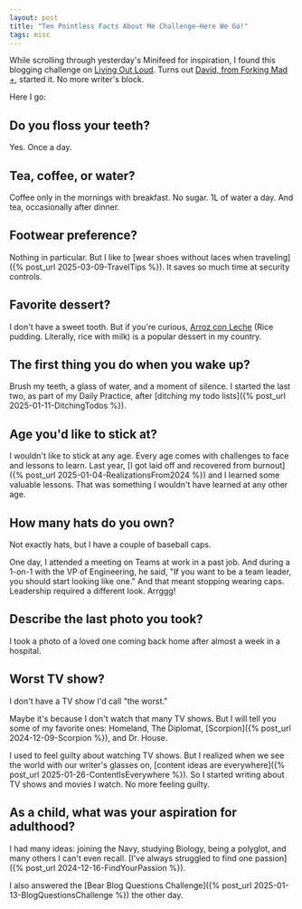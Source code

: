 ```yaml
---
layout: post
title: "Ten Pointless Facts About Me Challenge—Here We Go!"
tags: misc
---
```


While scrolling through yesterday's Minifeed for inspiration, I found this blogging challenge on [Living Out Loud](https://louplummer.lol/forking-mad/). Turns out [David, from Forking Mad +](https://forkingmad.blog/ten-pointless-facts-about-me/), started it. No more writer's block.

Here I go:

## Do you floss your teeth?

Yes. Once a day.

## Tea, coffee, or water?

Coffee only in the mornings with breakfast. No sugar. 1L of water a day. And tea, occasionally after dinner.

## Footwear preference?

Nothing in particular. But I like to [wear shoes without laces when traveling]({% post_url 2025-03-09-TravelTips %}). It saves so much time at security controls.

## Favorite dessert?

I don't have a sweet tooth. But if you're curious, [Arroz con Leche](https://www.mycolombianrecipes.com/arroz-con-leche-rice-pudding/) (Rice pudding. Literally, rice with milk) is a popular dessert in my country.

## The first thing you do when you wake up?

Brush my teeth, a glass of water, and a moment of silence. I started the last two, as part of my Daily Practice, after [ditching my todo lists]({% post_url 2025-01-11-DitchingTodos %}).

## Age you'd like to stick at?

I wouldn't like to stick at any age. Every age comes with challenges to face and lessons to learn. Last year, [I got laid off and recovered from burnout]({% post_url 2025-01-04-RealizationsFrom2024 %}) and I learned some valuable lessons. That was something I wouldn't have learned at any other age.

## How many hats do you own?

Not exactly hats, but I have a couple of baseball caps.

One day, I attended a meeting on Teams at work in a past job. And during a 1-on-1 with the VP of Engineering, he said, "If you want to be a team leader, you should start looking like one." And that meant stopping wearing caps. Leadership required a different look. Arrggg! 

## Describe the last photo you took?

I took a photo of a loved one coming back home after almost a week in a hospital.

## Worst TV show?

I don't have a TV show I'd call "the worst."

Maybe it's because I don't watch that many TV shows. But I will tell you some of my favorite ones: Homeland, The Diplomat, [Scorpion]({% post_url 2024-12-09-Scorpion %}), and Dr. House.

I used to feel guilty about watching TV shows. But I realized when we see the world with our writer's glasses on, [content ideas are everywhere]({% post_url 2025-01-26-ContentIsEverywhere %}). So I started writing about TV shows and movies I watch. No more feeling guilty.

## As a child, what was your aspiration for adulthood?

I had many ideas: joining the Navy, studying Biology, being a polyglot, and many others I can't even recall. [I've always struggled to find one passion]({% post_url 2024-12-16-FindYourPassion %}).

I also answered the [Bear Blog Questions Challenge]({% post_url 2025-01-13-BlogQuestionsChallenge %}) the other day.
